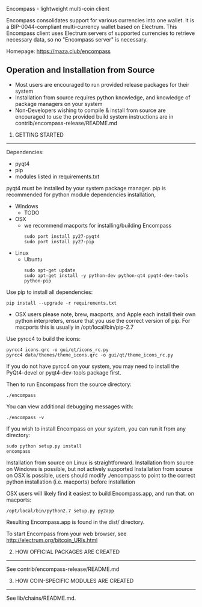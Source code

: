Encompass - lightweight multi-coin client

Encompass consolidates support for various currencies into one wallet. It is a BIP-0044-compliant multi-currency wallet based on Electrum. This Encompass client uses Electrum servers of supported currencies to retrieve necessary data, so no "Encompass server" is necessary.

Homepage: https://maza.club/encompass

## Operation and Installation from Source
 * Most users are encouraged to run provided release packages for their system
 * Installation from source requires python knowledge, and knowledge of package managers on your system
 * Non-Developers wishing to compile & install from source are encouraged to use the provided build system
   instructions are in contrib/encompass-release/README.md

1. GETTING STARTED
------------------

Dependencies:
 - pyqt4
 - pip
 - modules listed in requirements.txt

pyqt4 must be installed by your system package manager. 
pip is recommended for python module dependencies installation, 

 * Windows
   - TODO
 * OSX
   - we recommend macports for installing/building Encompass
     ```
     sudo port install py27-pyqt4
     sudo port install py27-pip
     ```
 * Linux 
   - Ubuntu
     ```
     sudo apt-get update
     sudo apt-get install -y python-dev python-qt4 pyqt4-dev-tools python-pip
     ```


Use pip to install all dependencies:
   ```
   pip install --upgrade -r requirements.txt
   ```
   - OSX users please note, brew, macports, and Apple each install their own python interpreters, 
   ensure that you use the correct version of pip. For macports this is usually in /opt/local/bin/pip-2.7

Use pyrcc4 to build the icons:
   ``` 
   pyrcc4 icons.qrc -o gui/qt/icons_rc.py
   pyrcc4 data/themes/theme_icons.qrc -o gui/qt/theme_icons_rc.py
   ```
If you do not have pyrcc4 on your system, you may need to install the PyQt4-devel or pyqt4-dev-tools package first.


Then to run Encompass from the source directory:
   ```
   ./encompass
   ```
You can view additional debugging messages with:
   ```
   ./encompass -v
   ```

If you wish to install Encompass on your system, you can run it from any
directory:
   ```
   sudo python setup.py install
   encompass
   ``` 
Installation from source on Linux is straightforward. 
Installation from source on Windows is possible, but not actively supported
Installation from source on OSX is possible, users should modify ./encompass to point 
to the correct python installation (i.e. macports) before installation

OSX users will likely find it easiest to build Encompass.app, and run that.
   on macports:
   ```
   /opt/local/bin/python2.7 setup.py py2app
   ```
   Resulting Encompass.app is found in the dist/ directory. 


To start Encompass from your web browser, see
http://electrum.org/bitcoin_URIs.html



2. HOW OFFICIAL PACKAGES ARE CREATED
------------------------------------

See contrib/encompass-release/README.md

3. HOW COIN-SPECIFIC MODULES ARE CREATED
----------------------------------------

See lib/chains/README.md.
